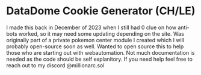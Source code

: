 # DataDome Cookie Generator (CH/LE)

I made this back in December of 2023 when I still had 0 clue on how anti-bots worked, so it may need some updating depending on the site.
Was originally part of a private pokemon center module I created which I will probably open-source soon as well.
Wanted to open source this to help those who are starting out with webautomation.
Not much documentation is needed as the code should be self explanitory.
If you need help feel free to reach out to my discord @millionarc.sol
